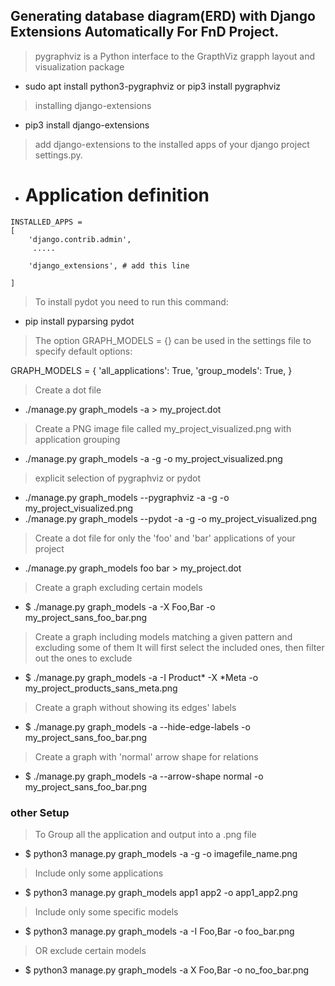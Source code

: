 ## Generating database diagram(ERD) with Django Extensions Automatically For FnD Project.

>  pygraphviz is a Python interface to the GrapthViz grapph layout and visualization package
 * sudo apt install python3-pygraphviz or pip3 install pygraphviz

> installing django-extensions
 * pip3 install django-extensions

> add django-extensions to the installed apps of your django project settings.py.

 * # Application definition
```
INSTALLED_APPS = 
[
    'django.contrib.admin',
     .....

    'django_extensions', # add this line
        
]

```

> To install pydot you need to run this command:

*  pip install pyparsing pydot

> The option GRAPH_MODELS = {} can be used in the settings file to specify default options:

GRAPH_MODELS = {
  'all_applications': True,
  'group_models': True,
}

> Create a dot file

* ./manage.py graph_models -a > my_project.dot

> Create a PNG image file called my_project_visualized.png with application grouping

* ./manage.py graph_models -a -g -o my_project_visualized.png

> explicit selection of pygraphviz or pydot

* ./manage.py graph_models --pygraphviz -a -g -o my_project_visualized.png
* ./manage.py graph_models --pydot -a -g -o my_project_visualized.png

> Create a dot file for only the 'foo' and 'bar' applications of your project
* ./manage.py graph_models foo bar > my_project.dot

> Create a graph excluding certain models
* $ ./manage.py graph_models -a -X Foo,Bar -o my_project_sans_foo_bar.png

> Create a graph including models matching a given pattern and excluding some of them
> It will first select the included ones, then filter out the ones to exclude
* $ ./manage.py graph_models -a -I Product* -X *Meta -o my_project_products_sans_meta.png

> Create a graph without showing its edges' labels
* $ ./manage.py graph_models -a --hide-edge-labels -o my_project_sans_foo_bar.png

> Create a graph with 'normal' arrow shape for relations
* $ ./manage.py graph_models -a --arrow-shape normal -o my_project_sans_foo_bar.png



### other Setup
> To Group all the application and output into a .png file

* $ python3 manage.py graph_models -a -g -o imagefile_name.png


> Include only some applications

* $ python3 manage.py graph_models app1 app2 -o app1_app2.png

> Include only some specific models

* $ python3 manage.py graph_models -a -I Foo,Bar -o foo_bar.png

> OR exclude certain models

* $ python3 manage.py graph_models -a X Foo,Bar -o no_foo_bar.png 